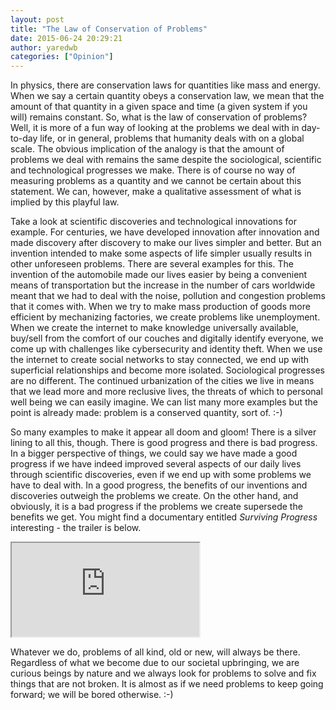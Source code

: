```yaml
---
layout: post
title: "The Law of Conservation of Problems"
date: 2015-06-24 20:29:21
author: yaredwb
categories: ["Opinion"]
---
```


In physics, there are conservation laws for quantities like mass and energy. When we say a certain quantity obeys a conservation law, we mean that the amount of that quantity in a given space and time (a given system if you will) remains constant. So, what is the law of conservation of problems? Well, it is more of a fun way of looking at the problems we deal with in day-to-day life, or in general, problems that humanity deals with on a global scale. The obvious implication of the analogy is that the amount of problems we deal with remains the same despite the sociological, scientific and technological progresses we make. There is of course no way of measuring problems as a quantity and we cannot be certain about this statement. We can, however, make a qualitative assessment of what is implied by this playful law.

Take a look at scientific discoveries and technological innovations for example. For centuries, we have developed innovation after innovation and made discovery after discovery to make our lives simpler and better. But an invention intended to make some aspects of life simpler usually results in other unforeseen problems. There are several examples for this. The invention of the automobile made our lives easier by being a convenient means of transportation but the increase in the number of cars worldwide meant that we had to deal with the noise, pollution and congestion problems that it comes with. When we try to make mass production of goods more efficient by mechanizing factories, we create problems like unemployment. When we create the internet to make knowledge universally available, buy/sell from the comfort of our couches and digitally identify everyone, we come up with challenges like cybersecurity and identity theft. When we use the internet to create social networks to stay connected, we end up with superficial relationships and become more isolated. Sociological progresses are no different. The continued urbanization of the cities we live in means that we lead more and more reclusive lives, the threats of which to personal well being we can easily imagine. We can list many more examples but the point is already made: problem is a conserved quantity, sort of. :-)

So many examples to make it appear all doom and gloom! There is a silver lining to all this, though. There is good progress and there is bad progress. In a bigger perspective of things, we could say we have made a good progress if we have indeed improved several aspects of our daily lives through scientific discoveries, even if we end up with some problems we have to deal with. In a good progress, the benefits of our inventions and discoveries outweigh the problems we create. On the other hand, and obviously, it is a bad progress if the problems we create supersede the benefits we get. You might find a documentary entitled *Surviving Progress* interesting - the trailer is below.

<div class="video-embed">
  <iframe src="https://www.youtube-nocookie.com/embed/sDdhA_qCfYw" title="Surviving Progress trailer" loading="lazy" allow="accelerometer; autoplay; clipboard-write; encrypted-media; gyroscope; picture-in-picture" allowfullscreen></iframe>
</div>

Whatever we do, problems of all kind, old or new, will always be there. Regardless of what we become due to our societal upbringing, we are curious beings by nature and we always look for problems to solve and fix things that are not broken. It is almost as if we need problems to keep going forward; we will be bored otherwise. :-)
